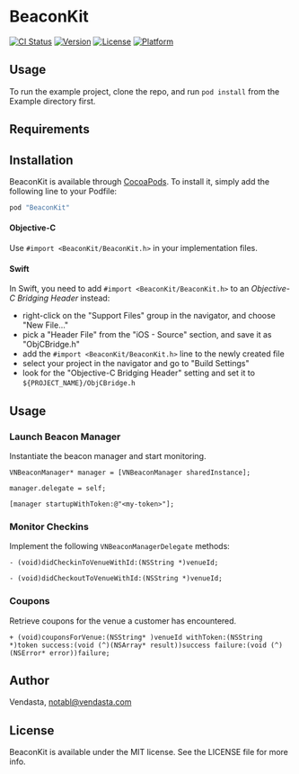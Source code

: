 # BeaconKit

[![CI Status](http://img.shields.io/travis/Rob/BeaconKit.svg?style=flat)](https://travis-ci.org/Rob/BeaconKit)
[![Version](https://img.shields.io/cocoapods/v/BeaconKit.svg?style=flat)](http://cocoapods.org/pods/BeaconKit)
[![License](https://img.shields.io/cocoapods/l/BeaconKit.svg?style=flat)](http://cocoapods.org/pods/BeaconKit)
[![Platform](https://img.shields.io/cocoapods/p/BeaconKit.svg?style=flat)](http://cocoapods.org/pods/BeaconKit)

## Usage

To run the example project, clone the repo, and run `pod install` from the Example directory first.

## Requirements

## Installation

BeaconKit is available through [CocoaPods](http://cocoapods.org). To install
it, simply add the following line to your Podfile:

```ruby
pod "BeaconKit"
```

#### Objective-C

Use `#import <BeaconKit/BeaconKit.h>` in your implementation files.


#### Swift

In Swift, you need to add `#import <BeaconKit/BeaconKit.h>` to an *Objective-C Bridging Header* instead:

* right-click on the "Support Files" group in the navigator, and choose "New File…"
* pick a "Header File" from the "iOS - Source" section, and save it as "ObjCBridge.h"
* add the `#import <BeaconKit/BeaconKit.h>` line to the newly created file
* select your project in the navigator and go to "Build Settings"
* look for the "Objective-C Bridging Header" setting and set it to `${PROJECT_NAME}/ObjCBridge.h`



## Usage

### Launch Beacon Manager

Instantiate the beacon manager and start monitoring.

`VNBeaconManager* manager = [VNBeaconManager sharedInstance];`

`manager.delegate = self;`

`[manager startupWithToken:@"<my-token>"];`

### Monitor Checkins

Implement the following `VNBeaconManagerDelegate` methods:

`- (void)didCheckinToVenueWithId:(NSString *)venueId;`

`- (void)didCheckoutToVenueWithId:(NSString *)venueId;`

### Coupons

Retrieve coupons for the venue a customer has encountered.

`+ (void)couponsForVenue:(NSString* )venueId
              withToken:(NSString *)token
                success:(void (^)(NSArray* result))success
                failure:(void (^)(NSError* error))failure;`
                

## Author

Vendasta, notabl@vendasta.com

## License

BeaconKit is available under the MIT license. See the LICENSE file for more info.
